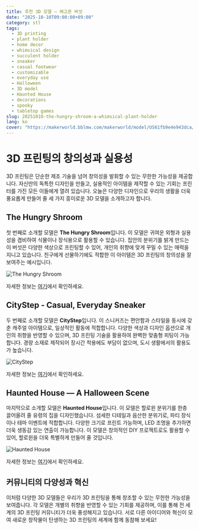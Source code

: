 ```yaml
---
title: 추천 3D 모델 – 배고픈 버섯
date: "2025-10-10T09:00:00+09:00"
category: stl
tags:
  - 3D printing
  - plant holder
  - home decor
  - whimsical design
  - succulent holder
  - sneaker
  - casual footwear
  - customizable
  - everyday use
  - Halloween
  - 3D model
  - Haunted House
  - decorations
  - spooky
  - tabletop games
slug: 20251010-the-hungry-shroom-a-whimsical-plant-holder
lang: ko
cover: "https://makerworld.bblmw.com/makerworld/model/US61fb9e4e943dca/design/2025-10-10_bdb178ecd98ad.jpg"
---
```


# 3D 프린팅의 창의성과 실용성

3D 프린팅은 단순한 제조 기술을 넘어 창의성을 발휘할 수 있는 무한한 가능성을 제공합니다. 자신만의 독특한 디자인을 만들고, 실용적인 아이템을 제작할 수 있는 기회는 프린터를 가진 모든 이들에게 열려 있습니다. 오늘은 다양한 디자인으로 우리의 생활을 더욱 풍요롭게 만들어 줄 세 가지 흥미로운 3D 모델을 소개하고자 합니다.

## The Hungry Shroom

첫 번째로 소개할 모델은 **The Hungry Shroom**입니다. 이 모델은 귀여운 외형과 실용성을 겸비하여 식물이나 장식용으로 활용할 수 있습니다. 집안의 분위기를 밝게 만드는 이 버섯은 다양한 색상으로 프린팅할 수 있어, 개인의 취향에 맞게 꾸밀 수 있는 매력을 지니고 있습니다. 친구에게 선물하기에도 적합한 이 아이템은 3D 프린팅의 창의성을 잘 보여주는 예시입니다. 

![The Hungry Shroom](https://makerworld.bblmw.com/makerworld/model/US61fb9e4e943dca/design/2025-10-10_bdb178ecd98ad.jpg)

자세한 정보는 [여기](https://makerworld.com/en/models/1873353-the-hungry-shroom)에서 확인하세요.

## CityStep - Casual, Everyday Sneaker

두 번째로 소개할 모델은 **CityStep**입니다. 이 스니커즈는 편안함과 스타일을 동시에 갖춘 캐주얼 아이템으로, 일상적인 활동에 적합합니다. 다양한 색상과 디자인 옵션으로 개인의 취향을 반영할 수 있으며, 3D 프린팅 기술을 활용하여 완벽한 맞춤형 피팅이 가능합니다. 경량 소재로 제작되어 장시간 착용에도 부담이 없으며, 도시 생활에서의 활용도가 높습니다. 

![CityStep](https://makerworld.bblmw.com/makerworld/model/US61d26fa2dc24da/design/2025-10-10_65b9fec1a519a8.jpg)

자세한 정보는 [여기](https://makerworld.com/en/models/1873409-citystep-casual-everyday-sneaker)에서 확인하세요.

## Haunted House — A Halloween Scene

마지막으로 소개할 모델은 **Haunted House**입니다. 이 모델은 할로윈 분위기를 한층 끌어올려 줄 유령의 집을 디자인했습니다. 섬세한 디테일과 음산한 분위기로, 파티 장식이나 테마 이벤트에 적합합니다. 다양한 크기로 프린트 가능하며, LED 조명을 추가하면 더욱 생동감 있는 연출이 가능합니다. 이 모델은 창의적인 DIY 프로젝트로도 활용할 수 있어, 할로윈을 더욱 특별하게 만들어 줄 것입니다.

![Haunted House](https://makerworld.bblmw.com/makerworld/model/UScbd498190c780c/design/2025-10-10_e5814cfb30ae5.jpg)

자세한 정보는 [여기](https://makerworld.com/en/models/1873599-haunted-house-a-halloween-scene)에서 확인하세요.

## 커뮤니티의 다양성과 혁신

이처럼 다양한 3D 모델들은 우리가 3D 프린팅을 통해 창조할 수 있는 무한한 가능성을 보여줍니다. 각 모델은 개별의 취향을 반영할 수 있는 기회를 제공하며, 이를 통해 전 세계의 3D 프린팅 커뮤니티가 더욱 풍성해지고 있습니다. 서로 다른 아이디어와 혁신이 모여 새로운 창작물이 탄생하는 3D 프린팅의 세계에 함께 동참해 보세요!